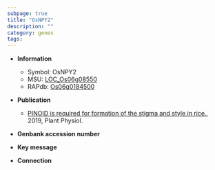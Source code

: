 ```yaml
---
subpage: true
title: "OsNPY2"
description: ""
category: genes
tags: 
---
```


* **Information**  
    + Symbol: OsNPY2  
    + MSU: [LOC_Os06g08550](http://rice.plantbiology.msu.edu/cgi-bin/ORF_infopage.cgi?orf=LOC_Os06g08550)  
    + RAPdb: [Os06g0184500](http://rapdb.dna.affrc.go.jp/viewer/gbrowse_details/irgsp1?name=Os06g0184500)  

* **Publication**  
    + [PINOID is required for formation of the stigma and style in rice.](http://www.ncbi.nlm.nih.gov/pubmed?term=PINOID+is+required+for+formation+of+the+stigma+and+style+in+rice.%5BTitle%5D), 2019, Plant Physiol.

* **Genbank accession number**  

* **Key message**  

* **Connection**  



